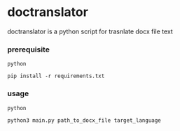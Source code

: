 # doctranslator

doctranslator is a python script for trasnlate docx file text


### prerequisite

```
python

pip install -r requirements.txt
```

### usage

```
python

python3 main.py path_to_docx_file target_language
```